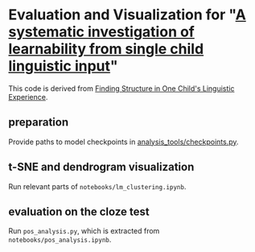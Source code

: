 # Evaluation and Visualization for "[A systematic investigation of learnability from single child linguistic input](https://cims.nyu.edu/~brenden/papers/QinEtAl2024CogSci.pdf)"

This code is derived from [Finding Structure in One Child's Linguistic Experience](https://cims.nyu.edu/~brenden/papers/WangEtAl2023CognitiveScience.pdf).

## preparation
Provide paths to model checkpoints in [analysis_tools/checkpoints.py](analysis_tools/checkpoints.py).

## t-SNE and dendrogram visualization
Run relevant parts of `notebooks/lm_clustering.ipynb`.

## evaluation on the cloze test
Run `pos_analysis.py`, which is extracted from `notebooks/pos_analysis.ipynb`.
